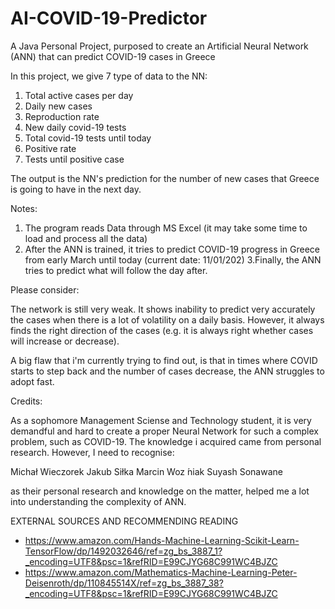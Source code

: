 # AI-COVID-19-Predictor
A Java Personal Project, purposed to create an Artificial Neural Network (ANN) that can predict COVID-19 cases in Greece


In this project, we give 7 type of data to the NN:
  1. Total active cases per day
  2. Daily new cases
  3. Reproduction rate
  4. New daily covid-19 tests 
  5. Total covid-19 tests until today
  6. Positive rate
  7. Tests until positive case
  
  
The output is the NN's prediction for the number of new cases that Greece is going to have in the next day.

Notes:


1. The program reads Data through MS Excel (it may take some time to load and process all the data)
2. After the ANN is trained, it tries to predict COVID-19 progress in Greece from early March until today (current date: 11/01/202)
3.Finally, the ANN tries to predict what will follow the day after.



Please consider:

The network is still very weak. It shows inability to predict very accurately the cases when there is a lot of volatility on a daily basis. However, it always finds the right direction of the cases (e.g. it is always right whether cases will increase or decrease).

A big flaw that i'm currently trying to find out, is that in times where COVID starts to step back and the number of cases decrease, the ANN struggles to adopt fast.




Credits:


As a sophomore Management Sciense and Technology student, it is very demandful and hard to create a proper Neural Network for such a complex problem, such as COVID-19. The knowledge i acquired came from personal research. However, I need to recognise:

Michał Wieczorek
Jakub Siłka
Marcin Woz ́niak
Suyash Sonawane

as their personal research and knowledge on the matter, helped me a lot into understanding the complexity of ANN.





EXTERNAL SOURCES AND RECOMMENDING READING

- https://www.amazon.com/Hands-Machine-Learning-Scikit-Learn-TensorFlow/dp/1492032646/ref=zg_bs_3887_1?_encoding=UTF8&psc=1&refRID=E99CJYG68C991WC4BJZC
- https://www.amazon.com/Mathematics-Machine-Learning-Peter-Deisenroth/dp/110845514X/ref=zg_bs_3887_38?_encoding=UTF8&psc=1&refRID=E99CJYG68C991WC4BJZC

